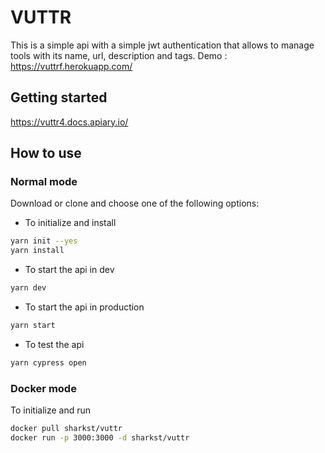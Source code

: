 # VUTTR

This is a simple api with a simple jwt authentication that allows to manage tools with its name, url, description and tags.
Demo : https://vuttrf.herokuapp.com/

## Getting started

https://vuttr4.docs.apiary.io/

## How to use

### Normal mode

Download or clone and choose one of the following options:

- To initialize and install

```bash
yarn init --yes
yarn install
```

- To start the api in dev

```bash
yarn dev
```

- To start the api in production

```bash
yarn start
```

- To test the api

```bash
yarn cypress open
```
### Docker mode

To initialize and run

```bash
docker pull sharkst/vuttr
docker run -p 3000:3000 -d sharkst/vuttr
```



